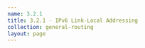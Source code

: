 ```yaml
---
name: 3.2.1
title: 3.2.1 - IPv6 Link-Local Addressing
collection: general-routing
layout: page
---
```

